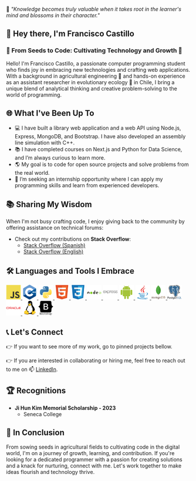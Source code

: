 
🔭 *"Knowledge becomes truly valuable when it takes root in the learner's mind and blossoms in their character."*

## 👋 Hey there, I'm Francisco Castillo
### 🌱 From Seeds to Code: Cultivating Technology and Growth 🌱

Hello! I'm Francisco Castillo, a passionate computer programming student who finds joy in embracing new technologies and crafting web applications. With a background in agricultural engineering 🌱 and hands-on experience as an assistant researcher in evolutionary ecology 🐛 in Chile, I bring a unique blend of analytical thinking and creative problem-solving to the world of programming.

## 🌐 What I've Been Up To

- 💻 I have built a library web application and a web API using Node.js, Express, MongoDB, and Bootstrap. I have also developed an assembly line simulation with C++.
- 📚 I have completed courses on Next.js and Python for Data Science, and I’m always curious to learn more.
- 🌎 My goal is to code for open source projects and solve problems from the real world.
- 🔭 I’m seeking an internship opportunity where I can apply my programming skills and learn from experienced developers.

## 📚 Sharing My Wisdom

 When I'm not busy crafting code, I enjoy giving back to the community by offering assistance on technical forums:
 
- Check out my contributions on **Stack Overflow**:
  - [Stack Overflow (Spanish)](https://es.stackoverflow.com/users/207561)
  - [Stack Overflow (English)](https://stackoverflow.com/users/15246430)

## 🛠️ Languages and Tools I Embrace
<p align="left"> 
  <a href="https://developer.mozilla.org/en-US/docs/Web/JavaScript" target="_blank" rel="noreferrer"> 
    <img src="https://raw.githubusercontent.com/devicons/devicon/master/icons/javascript/javascript-original.svg" alt="javascript" width="40" height="40"/> 
  </a>
  <a href="https://www.w3schools.com/cpp/" target="_blank" rel="noreferrer"> 
    <img src="https://raw.githubusercontent.com/devicons/devicon/master/icons/cplusplus/cplusplus-original.svg" alt="cplusplus" width="40" height="40"/> 
  </a>
  <a href="https://www.python.org" target="_blank" rel="noreferrer"> 
    <img src="https://raw.githubusercontent.com/devicons/devicon/master/icons/python/python-original.svg" alt="python" width="40" height="40"/> 
  </a>
  <a href="https://www.w3schools.com/html/" target="_blank" rel="noreferrer"> 
    <img src="https://raw.githubusercontent.com/devicons/devicon/master/icons/html5/html5-original.svg" alt="html5" width="40" height="40"/> 
  </a>
  <a href="https://www.w3schools.com/css/" target="_blank" rel="noreferrer"> 
    <img src="https://raw.githubusercontent.com/devicons/devicon/master/icons/css3/css3-original.svg" alt="css3" width="40" height="40"/> 
  </a>
  <a href="https://nodejs.org" target="_blank" rel="noreferrer"> 
    <img src="https://raw.githubusercontent.com/devicons/devicon/master/icons/nodejs/nodejs-original-wordmark.svg" alt="nodejs" width="40" height="40"/> 
  </a>
  <a href="https://expressjs.com/" target="_blank" rel="noreferrer"> 
    <img src="https://raw.githubusercontent.com/devicons/devicon/master/icons/express/express-original-wordmark.svg" alt="express" width="40" height="40"/> 
  </a>
  <a href="https://www.android.com/" target="_blank" rel="noreferrer"> 
    <img src="https://raw.githubusercontent.com/devicons/devicon/master/icons/android/android-original.svg" alt="android" width="40" height="40"/> 
  </a>
  <a href="https://www.java.com/" target="_blank" rel="noreferrer"> 
    <img src="https://raw.githubusercontent.com/devicons/devicon/master/icons/java/java-original.svg" alt="java" width="40" height="40"/> 
  </a>
   <a href="https://www.mongodb.com/" target="_blank" rel="noreferrer"> 
    <img src="https://raw.githubusercontent.com/devicons/devicon/master/icons/mongodb/mongodb-original-wordmark.svg" alt="mongodb" width="40" height="40"/> 
  </a>
  <a href="https://www.postgresql.org" target="_blank" rel="noreferrer"> 
    <img src="https://raw.githubusercontent.com/devicons/devicon/master/icons/postgresql/postgresql-original-wordmark.svg" alt="postgresql" width="40" height="40"/> 
  </a>
  <a href="https://www.oracle.com/" target="_blank" rel="noreferrer"> 
    <img src="https://raw.githubusercontent.com/devicons/devicon/master/icons/oracle/oracle-original.svg" alt="oracle" width="40" height="40"/> 
  </a>
  <a href="https://www.linux.org/" target="_blank" rel="noreferrer"> 
    <img src="https://raw.githubusercontent.com/devicons/devicon/master/icons/linux/linux-original.svg" alt="linux" width="40" height="40"/> 
  </a>
  <a href="https://getbootstrap.com" target="_blank" rel="noreferrer"> 
    <img src="https://raw.githubusercontent.com/devicons/devicon/master/icons/bootstrap/bootstrap-plain-wordmark.svg" alt="bootstrap" width="40" height="40"/> 
  </a>
</p>

## 📞 Let's Connect
 
👉 If you want to see more of my work, go to pinned projects bellow.

👉 If you are interested in collaborating or hiring me, feel free to reach out to me on 📫 [LinkedIn](https://www.linkedin.com/in/francisco-castillo-r/).

## 🏆 Recognitions

- **Ji Hun Kim Memorial Scholarship - 2023**
  - Seneca College

## 🌱 In Conclusion

From sowing seeds in agricultural fields to cultivating code in the digital world, I'm on a journey of growth, learning, and contribution. If you're looking for a dedicated programmer with a passion for creating solutions and a knack for nurturing, connect with me. Let's work together to make ideas flourish and technology thrive.
